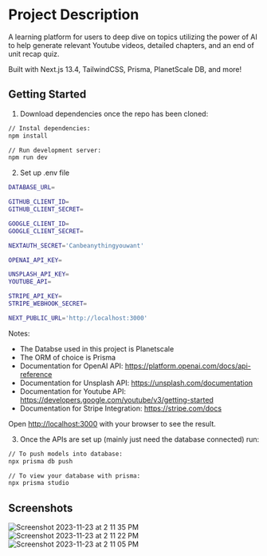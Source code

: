 # Project Description
A learning platform for users to deep dive on topics utilizing the power of AI to help generate relevant Youtube videos, detailed chapters, and an end of unit recap quiz.

Built with Next.js 13.4, TailwindCSS, Prisma, PlanetScale DB, and more!

## Getting Started

1. Download dependencies once the repo has been cloned:
```bash
// Instal dependencies:
npm install

// Run development server:
npm run dev
```
2. Set up .env file
   
```bash
DATABASE_URL=

GITHUB_CLIENT_ID=
GITHUB_CLIENT_SECRET=

GOOGLE_CLIENT_ID=
GOOGLE_CLIENT_SECRET=

NEXTAUTH_SECRET='Canbeanythingyouwant'

OPENAI_API_KEY=

UNSPLASH_API_KEY=
YOUTUBE_API=

STRIPE_API_KEY=
STRIPE_WEBHOOK_SECRET=

NEXT_PUBLIC_URL='http://localhost:3000'
```
Notes: 
- The Databse used in this project is Planetscale
- The ORM of choice is Prisma
- Documentation for OpenAI API: https://platform.openai.com/docs/api-reference
- Documentation for Unsplash API: https://unsplash.com/documentation
- Documentation for Youtube API: https://developers.google.com/youtube/v3/getting-started
- Documentation for Stripe Integration: https://stripe.com/docs


Open [http://localhost:3000](http://localhost:3000) with your browser to see the result.

3. Once the APIs are set up (mainly just need the database connected) run:
   
```bash
// To push models into database:
npx prisma db push

// To view your database with prisma:
npx prisma studio

```

## Screenshots

![Screenshot 2023-11-23 at 2 11 35 PM](https://github.com/Eddie-Kuo/craft-course-learning-ai/assets/105310669/fda93d40-a3da-4d0b-8030-92a63c9560e7)
![Screenshot 2023-11-23 at 2 11 22 PM](https://github.com/Eddie-Kuo/craft-course-learning-ai/assets/105310669/2b2bd8d8-ae8e-4abb-9d16-48b4d2306511)
![Screenshot 2023-11-23 at 2 11 05 PM](https://github.com/Eddie-Kuo/craft-course-learning-ai/assets/105310669/9e6b928b-9efd-4e6a-a1ba-44ae4cb1434e)


